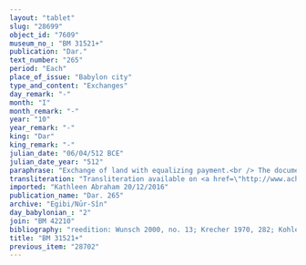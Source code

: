 ```yaml
---
layout: "tablet"
slug: "28699"
object_id: "7609"
museum_no_: "BM 31521+"
publication: "Dar."
text_number: "265"
period: "Each"
place_of_issue: "Babylon city"
type_and_content: "Exchanges"
day_remark: "-"
month: "I"
month_remark: "-"
year: "10"
year_remark: "-"
king: "Dar"
king_remark: "-"
julian_date: "06/04/512 BCE"
julian_date_year: "512"
paraphrase: "Exchange of land with equalizing payment.<br /> The document records the exchange (<em>ṭuppu &scaron;up&ecirc;ltu</em>) of land planted with trees (<em>zēru zaqpu</em>) and a grain field (<em>p&icirc; &scaron;ulpu</em>) that <strong>A</strong> and <strong><sup>f</sup>B</strong> have switched with each other (<em>ahāmi&scaron; &scaron;up&ecirc;lu</em>).<br /> The first land, which belongs to <strong><sup>f</sup>B</strong>, consists of 6 Kor (81000 m<sup>2</sup>), partly land planted with trees (<em>zēru zaqpu</em>) and partly cultivated as well as newly cleared land (<em>mēre&scaron;u u tapt&ucirc;</em>) located above and below the New Canal&nbsp; in front of the Enlil Gate in the district (<em>pīhatu</em>) of Babylon. Its upper side borders on (the property of) <strong>C<sub>1</sub></strong>, <strong>C<sub>2</sub></strong> and <strong>C<sub>3</sub></strong>, an oblate (<em>&scaron;irku</em>) of Marduk, its lower side on (the property of) <strong>A</strong> and his brothers. The second property, owned by <strong>A</strong>, consists of 2 Kor (27000 m<sup>2</sup>) of land planted with trees (<em>zēru zaqpu</em>) located above and below the Zalmunitu ditch (<em>harru</em>) in front of the Ebi&scaron;u Gate, in the district (<em>pīhatu</em>) of Dilbat. Its upper side is adjacent to (the property of) <strong>D<sub>1</sub></strong> and <strong>D<sub>2</sub></strong>, the Aramaean, its lower side borders on (the propery of) <strong>E<sub>1</sub></strong>, <strong>E<sub>2</sub></strong> and <strong>E<sub>3</sub></strong>; its upper front is adjacent to (the property of) <strong>F</strong> and the lower front to (the property of) <strong>G<sub>1</sub></strong>, <strong>G<sub>2</sub></strong> and <strong>G<sub>3</sub></strong>.<br /> <strong>A</strong> and <strong><sup>f</sup>B</strong> exchange these fields with each other (<em>ahāmi&scaron; &scaron;up&ecirc;lu</em>). Accordingly, <strong>A</strong> takes possession (<em>ana muhhi el&ucirc;</em>) of the land on the New Canal and <strong><sup>f</sup>B</strong> of the one in Dilbat. Since A only gives 2 kor of land &nbsp;but receives 6 kor, he has to compensate for the difference (<em>takpu&scaron;tu</em>), by paying 4 minas of medium quality silver, of which 1/8 is alloy, to <strong><sup>f</sup>B</strong>. However, this payment is in a sense fictive, because <strong><sup>f</sup>B </strong>eventually never got the silver, even if the text explicitly states that she received it (<em>eṭēru</em>). In fact, 2 minas and 30 shekels <strong>A</strong> could keep to cover <strong><sup>f</sup>B</strong>&#39;s debt to him (for which he already took the house near <strong>I</strong> &#39;s house as pledge (<em>ma&scaron;kanu ṣabātu</em>);&nbsp; the remaining 1 mina and 30 shekels of white silver (<em>kaspa peṣ&ucirc;</em>) are given to <strong><sup>f</sup>K</strong>, the creditor (<em>rā&scaron;&ucirc;</em>) of <strong><sup>f</sup>B </strong>and her husband <strong>H</strong>. <strong>L</strong>, <strong><sup>f</sup>B</strong>&rsquo;s brother, guarantees that <strong>H</strong>&#39;s daughter will not complain (<em>lā ragāmu</em>) about the silver that A receives as as equalizing payment (<em>takpu&scaron;tu</em>) from <strong><sup>f</sup>B. </strong>The parties to the contract have taken one copy of the document each. Names of 10 witnesses and the scribe.<br /> &nbsp;<br /> <strong>A</strong> = Marduk-nāṣir-apli/Itti-Marduk-balāṭu//Egibi; <strong><sup>f</sup>B</strong> = <sup>f</sup>Sūqā&#39;ītu/Itti-Nab&ucirc;-balāṭu//Egibi, wife of <strong>H</strong>; <strong>C<sub>1</sub></strong> = Tabnēa/Nab&ucirc;-aplu-iddin; <strong>C<sub>2</sub></strong> = Nab&ucirc;-tabni-uṣur/Rēmūt; <strong>C<sub>3</sub></strong> = Nab&ucirc;-uballiṭ, oblate (<em>&scaron;irku</em>) of Marduk; <strong>D<sub>1</sub></strong> = Nab&ucirc;-zēru-u&scaron;ab&scaron;i/Nab&ucirc;-ēṭir-nap&scaron;āti; <strong>D<sub>2</sub></strong> = &Scaron;am-ilī; <strong>E<sub>1</sub></strong> = Nab&ucirc;-zēru-iqī&scaron;a/Eppe&scaron;-ilī; <strong>E<sub>2</sub></strong> = Lagamal-iddin/Ura&scaron;-iddin; <strong>E<sub>3</sub></strong> = Nab&ucirc;-balāssu-iqbi; <strong>F</strong> = Bēl-īpu&scaron;/Lagamal-iddin; <strong>G<sub>1</sub></strong> = Nab&ucirc;-zēru-iqī&scaron;a/Nab&ucirc;-zēru-ukīn; <strong>G<sub>2</sub></strong> = Nab&ucirc;-ittannu/Kināya; <strong>G<sub>3</sub></strong> = &Scaron;umu-uṣur/Nab&ucirc;-u&scaron;allim; <strong>H</strong> = Nergal-ēṭir, husband of <strong><sup>f</sup>B</strong>; <strong>I</strong> = Bēl-iddin/Dēk&ucirc;; <strong><sup>f</sup>K</strong> = <sup>f</sup>Sagilāya; <strong>L</strong> = Nab&ucirc;-zēru-ibni/Itti-Nab&ucirc;-balāṭu//Egibi"
transliteration: "Transliteration available on <a href=\"http://www.achemenet.com/en/item/?/textual-sources/texts-by-regions/babylonia/babylon/1328236\" target=\"_blank\">Achemenet</a>"
imported: "Kathleen Abraham 20/12/2016"
publication_name: "Dar. 265"
archive: "Egibi/Nūr-Sîn"
day_babylonian_: "2"
join: "BM 42210"
bibliography: "reedition: Wunsch 2000, no. 13; Krecher 1970, 282; Kohler and Peiser, BRL 4 (1898), 30f."
title: "BM 31521+"
previous_item: "28702"
---
```

